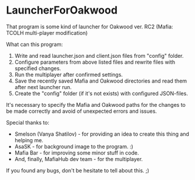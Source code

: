 # LauncherForOakwood

That program is some kind of launcher for Oakwood ver. RC2 (Mafia: TCOLH multi-player modification)

What can this program:
1) Write and read launcher.json and client.json files from "config" folder.
2) Configure parameters from above listed files and rewrite files with specified changes.
3) Run the multiplayer after confirmed settings.
4) Save the recently saved Mafia and Oakwood directories and read them after next launcher run.
5) Create the "config" folder (if it's not exists) with configured JSON-files.

It's necessary to specify the Mafia and Oakwood paths for the changes to be made correctly and avoid of unexpected errors and issues.

Special thanks to: 
- Smelson (Vanya Shatilov) - for providing an idea to create this thing and helping me.
- AsaSK - for background image to the program. :)
- Mafia Bar - for improving some minor stuff in code.
- And, finally, MafiaHub dev team - for the multiplayer.

If you found any bugs, don't be hesitate to tell about this. ;)
